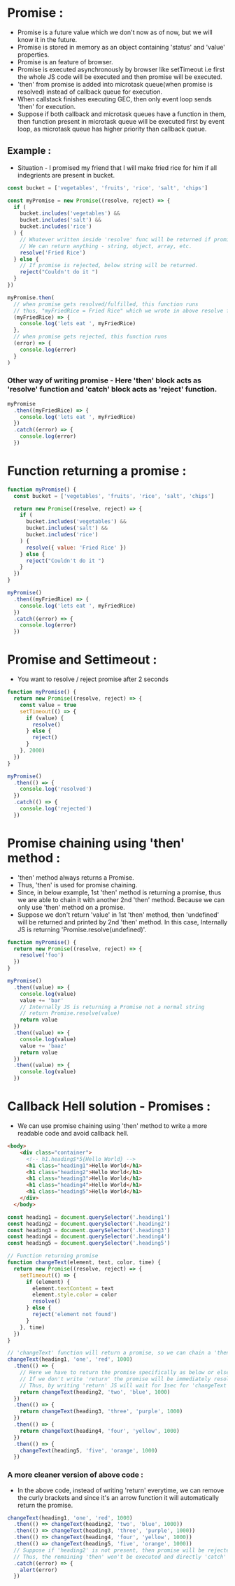 # Promise :

- Promise is a future value which we don't now as of now, but we will know it in the future.
- Promise is stored in memory as an object containing 'status' and 'value' properties.
- Promise is an feature of browser.
- Promise is executed asynchronously by browser like setTimeout i.e first the whole JS code will be executed and then promise will be executed.
- 'then' from promise is added into microtask queue(when promise is resolved) instead of callback queue for execution.
- When callstack finishes executing GEC, then only event loop sends 'then' for execution.
- Suppose if both callback and microtask queues have a function in them, then function present in microtask queue will be executed first by event loop, as microtask queue has higher priority than callback queue.

## Example :

- Situation - I promised my friend that I will make fried rice for him if all indegrients are present in bucket.

```js
const bucket = ['vegetables', 'fruits', 'rice', 'salt', 'chips']

const myPromise = new Promise((resolve, reject) => {
  if (
    bucket.includes('vegetables') &&
    bucket.includes('salt') &&
    bucket.includes('rice')
  ) {
    // Whatever written inside 'resolve' func will be returned if promise is resolved.
    // We can return anything - string, object, array, etc.
    resolve('Fried Rice')
  } else {
    // If promise is rejected, below string will be returned.
    reject("Couldn't do it ")
  }
})

myPromise.then(
  // when promise gets resolved/fulfilled, this function runs
  // thus, "myFriedRice = Fried Rice" which we wrote in above resolve function
  (myFriedRice) => {
    console.log('lets eat ', myFriedRice)
  },
  // when promise gets rejected, this function runs
  (error) => {
    console.log(error)
  }
)
```

### Other way of writing promise - Here 'then' block acts as 'resolve' function and 'catch' block acts as 'reject' function.

```javascript
myPromise
  .then((myFriedRice) => {
    console.log('lets eat ', myFriedRice)
  })
  .catch((error) => {
    console.log(error)
  })

```

# Function returning a promise :

```js
function myPromise() {
  const bucket = ['vegetables', 'fruits', 'rice', 'salt', 'chips']

  return new Promise((resolve, reject) => {
    if (
      bucket.includes('vegetables') &&
      bucket.includes('salt') &&
      bucket.includes('rice')
    ) {
      resolve({ value: 'Fried Rice' })
    } else {
      reject("Couldn't do it ")
    }
  })
}

myPromise()
  .then((myFriedRice) => {
    console.log('lets eat ', myFriedRice)
  })
  .catch((error) => {
    console.log(error)
  })

```

# Promise and Settimeout :

- You want to resolve / reject promise after 2 seconds

```js
function myPromise() {
  return new Promise((resolve, reject) => {
    const value = true
    setTimeout(() => {
      if (value) {
        resolve()
      } else {
        reject()
      }
    }, 2000)
  })
}

myPromise()
  .then(() => {
    console.log('resolved')
  })
  .catch(() => {
    console.log('rejected')
  })
```

# Promise chaining using 'then' method :

- 'then' method always returns a Promise.
- Thus, 'then' is used for promise chaining.
- Since, in below example, 1st 'then' method is returning a promise, thus we are able to chain it with another 2nd 'then' method. Because we can only use 'then' method on a promise.
- Suppose we don't return 'value' in 1st 'then' method, then 'undefined' will be returned and printed by 2nd 'then' method. In this case, Internally JS is returning 'Promise.resolve(undefined)'.

```js
function myPromise() {
  return new Promise((resolve, reject) => {
    resolve('foo')
  })
}

myPromise()
  .then((value) => {
    console.log(value)
    value += 'bar'
    // Internally JS is returning a Promise not a normal string
    // return Promise.resolve(value)
    return value
  })
  .then((value) => {
    console.log(value)
    value += 'baaz'
    return value
  })
  .then((value) => {
    console.log(value)
  })
```

# Callback Hell solution - Promises :

- We can use promise chaining using 'then' method to write a more readable code and avoid callback hell.

```html
<body>
    <div class="container">
      <!-- h1.heading$*5{Hello World} -->
      <h1 class="heading1">Hello World</h1>
      <h1 class="heading2">Hello World</h1>
      <h1 class="heading3">Hello World</h1>
      <h1 class="heading4">Hello World</h1>
      <h1 class="heading5">Hello World</h1>
    </div>
  </body>
```

```js
const heading1 = document.querySelector('.heading1')
const heading2 = document.querySelector('.heading2')
const heading3 = document.querySelector('.heading3')
const heading4 = document.querySelector('.heading4')
const heading5 = document.querySelector('.heading5')

// Function returning promise
function changeText(element, text, color, time) {
  return new Promise((resolve, reject) => {
    setTimeout(() => {
      if (element) {
        element.textContent = text
        element.style.color = color
        resolve()
      } else {
        reject('element not found')
      }
    }, time)
  })
}

// 'changeText' function will return a promise, so we can chain a 'then' method to it and keep doing so on.
changeText(heading1, 'one', 'red', 1000)
  .then(() => {
    // Here we have to return the promise specifically as below or else it will return 'undefined' by default.
    // If we don't write 'return' the promise will be immediately resolved by returning 'undefined.
    // Thus, by writing 'return' JS will wait for 1sec for 'changeText' func to return a Promise which will be chained to next 'then'.
    return changeText(heading2, 'two', 'blue', 1000)
  })
  .then(() => {
    return changeText(heading3, 'three', 'purple', 1000)
  })
  .then(() => {
    return changeText(heading4, 'four', 'yellow', 1000)
  })
  .then(() => {
    changeText(heading5, 'five', 'orange', 1000)
  })
```

### A more cleaner version of above code :

- In the above code, instead of writing 'return' everytime, we can remove the curly brackets and since it's an arrow function it will automatically return the promise.

```js
changeText(heading1, 'one', 'red', 1000)
  .then(() => changeText(heading2, 'two', 'blue', 1000))
  .then(() => changeText(heading3, 'three', 'purple', 1000))
  .then(() => changeText(heading4, 'four', 'yellow', 1000))
  .then(() => changeText(heading5, 'five', 'orange', 1000))
  // Suppose if 'heading2' is not present, then promise will be rejected in 2nd 'then'. 
  // Thus, the remaining 'then' won't be executed and directly 'catch' will be executed.
  .catch((error) => {
    alert(error)
  })
```


